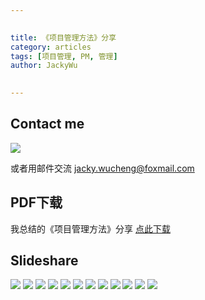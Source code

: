 ```yaml
---

   
title: 《项目管理方法》分享   
category: articles  
tags: [项目管理, PM, 管理]  
author: JackyWu  
  

---
```


## Contact me

![](/assets/images/weixin-pic-jackywu.jpg)

或者用邮件交流 <a href="mailto:jacky.wucheng@foxmail.com">jacky.wucheng@foxmail.com</a>

## PDF下载

我总结的《项目管理方法》分享
[点此下载](/assets/downloads/pm_practices/项目管理方法.pdf)

## Slideshare

![](/assets/downloads/pm_practices/项目管理方法.001.jpeg)
![](/assets/downloads/pm_practices/项目管理方法.002.jpeg)
![](/assets/downloads/pm_practices/项目管理方法.003.jpeg)
![](/assets/downloads/pm_practices/项目管理方法.004.jpeg)
![](/assets/downloads/pm_practices/项目管理方法.005.jpeg)
![](/assets/downloads/pm_practices/项目管理方法.006.jpeg)
![](/assets/downloads/pm_practices/项目管理方法.007.jpeg)
![](/assets/downloads/pm_practices/项目管理方法.008.jpeg)
![](/assets/downloads/pm_practices/项目管理方法.009.jpeg)
![](/assets/downloads/pm_practices/项目管理方法.010.jpeg)
![](/assets/downloads/pm_practices/项目管理方法.011.jpeg)
![](/assets/downloads/pm_practices/项目管理方法.012.jpeg)
